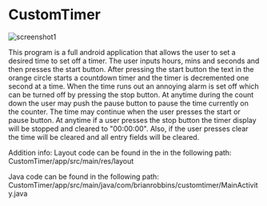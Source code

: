 # CustomTimer

![screenshot1](https://user-images.githubusercontent.com/29494588/29252429-f4f3fe3e-801b-11e7-8772-d0cf68e80e8e.png)

This program is a full android application that allows the user to set a desired time to set off a timer. The user inputs hours, 
mins and seconds and then presses the start button. After pressing the start button the text in the orange circle starts a countdown timer
and the timer is decremented one second at a time. When the time runs out an annoying alarm is set off which can be turned off by pressing 
the stop button. At anytime during the count down the user may push the pause button to pause the time currently on the counter. The time 
may continue when the user presses the start or pause button. At anytime if a user presses the stop button the timer display will be stopped
and cleared to "00:00:00". Also, if the user presses clear the time will be cleared and all entry fields will be cleared.

Addition info:
Layout code can be found in the in the following path:
CustomTimer/app/src/main/res/layout

Java code can be found in the following path:
CustomTimer/app/src/main/java/com/brianrobbins/customtimer/MainActivity.java
